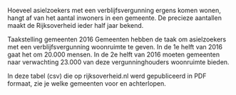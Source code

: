 Hoeveel asielzoekers met een verblijfsvergunning ergens komen wonen, hangt af van het aantal inwoners in een gemeente. De precieze aantallen maakt de Rijksoverheid ieder half jaar bekend.

Taakstelling gemeenten 2016
Gemeenten hebben de taak om asielzoekers met een verblijfsvergunning woonruimte te geven. In de 1e helft van 2016 gaat het om 20.000 mensen. In de 2e helft van 2016 moeten gemeenten naar verwachting 23.000 van deze vergunninghouders woonruimte bieden.

In deze tabel (csv) die op rijksoverheid.nl werd gepubliceerd in PDF formaat, zie je welke gemeenten voor en achterlopen.
